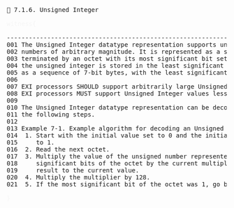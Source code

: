 <pre>
📎 7.1.6. Unsigned Integer

<span style="color: rgb(245,245,245);">witness{</span>

--------------------------------------------------------------------------------
001 The Unsigned Integer datatype representation supports unsignde integer
002 numbers of arbitrary magnitude. It is represented as a sequence of octets
003 terminated by an octet with its most significant bit set to 0. The value of
004 the unsigned integer is stored in the least significant 7 bits of the octets
005 as a sequence of 7-bit bytes, with the least significant byte first.
006
007 EXI processors SHOULD support arbitrarily large Unsigned Integer values.
008 EXI processors MUST support Unsigned Integer values less than 21474883648.
009
010 The Unsigned Integer datatype representation can be decoded by going through
011 the following steps.
012
013 Example 7-1. Example algorithm for decoding an Unsigned Integer
014  1. Start with the initial value set to 0 and the initial multiplier set
015     to 1.
016  2. Read the next octet.
017  3. Multiply the value of the unsigned number represented by the 7 least
018     significant bits of the octet by the current multiplier and add the
019     result to the current value.
020  4. Multiply the multiplier by 128.
021  5. If the most significant bit of the octet was 1, go back to step 2.

<span style="color: rgb(245,245,245);">}</span>

</pre>


